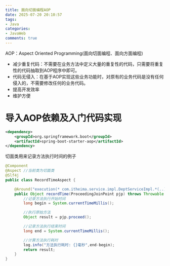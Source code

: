 ```yaml
---
title: 面向切面编程AOP
date: 2025-07-20 20:10:57
tags:
- Java
categories:
- JavaWeb
comments: true
---
```

AOP：Aspect Oriented Programming(面向切面编程、面向方面编程)
- 减少重复代码：不需要在业务方法中定义大量的重复性的代码，只需要将重复性的代码抽取到AOP程序中即可。
- 代码无侵入：在基于AOP实现这些业务功能时，对原有的业务代码是没有任何侵入的，不需要修改任何的业务代码。
- 提高开发效率
- 维护方便

<!-- more -->

# 导入AOP依赖及入门代码实现
```xml
<dependency>
    <groupId>org.springframework.boot</groupId>
    <artifactId>spring-boot-starter-aop</artifactId>
</dependency>
```
切面类用来记录方法执行时间的例子
```java
@Component
@Aspect //当前类为切面类
@Slf4j
public class RecordTimeAspect {

    @Around("execution(* com.itheima.service.impl.DeptServiceImpl.*(..))")
    public Object recordTime(ProceedingJoinPoint pjp) throws Throwable {
        //记录方法执行开始时间
        long begin = System.currentTimeMillis();

        //执行原始方法
        Object result = pjp.proceed();

        //记录方法执行结束时间
        long end = System.currentTimeMillis();

        //计算方法执行耗时
        log.info("方法执行耗时: {}毫秒",end-begin);
        return result;
    }
}
```